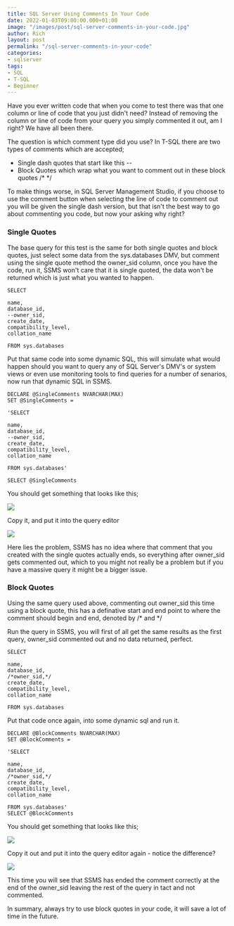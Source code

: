 ```yaml
---
title: SQL Server Using Comments In Your Code
date: 2022-01-03T09:00:00.000+01:00
image: "/images/post/sql-server-comments-in-your-code.jpg"
author: Rich
layout: post
permalink: "/sql-server-comments-in-your-code"
categories:
- sqlserver
tags:
- SQL
- T-SQL
- Beginner
---
```


Have you ever written code that when you come to test there was that one column or line of code that you just didn't need? Instead of removing the column or line of code from your query you simply commented it out, am I right? We have all been there. 

The question is which comment type did you use? In T-SQL there are two types of comments which are accepted; 

  - Single dash quotes that start like this -- 
  - Block Quotes which wrap what you want to comment out in these block quotes /* */

To make things worse, in SQL Server Management Studio, if you choose to use the comment button when selecting the line of code to comment out you will be given the single dash version, but that isn't the best way to go about commenting you code, but now your asking why right?

### Single Quotes

The base query for this test is the same for both single quotes and block quotes, just select some data from the sys.databases DMV, but comment using the single quote method the owner_sid column, once you have the code, run it, SSMS won't care that it is single quoted, the data won't be returned which is just what you wanted to happen. 

```
SELECT

name,
database_id,
--owner_sid,
create_date,
compatibility_level,
collation_name

FROM sys.databases
```

Put that same code into some dynamic SQL, this will simulate what would happen should you want to query any of SQL Server's DMV's or system views or even use monitoring tools to find queries for a number of senarios, now run that dynamic SQL in SSMS. 

```
DECLARE @SingleComments NVARCHAR(MAX)
SET @SingleComments = 

'SELECT

name,
database_id,
--owner_sid,
create_date,
compatibility_level,
collation_name

FROM sys.databases'

SELECT @SingleComments

```

You should get something that looks like this;

![](/img/single-quote-result.png)

Copy it, and put it into the query editor

![](/img/single-quote-query.png)

Here lies the problem, SSMS has no idea where that comment that you created with the single quotes actually ends, so everything after owner_sid gets commented out, which to you might not really be a problem but if you have a massive query it might be a bigger issue.

### Block Quotes

Using the same query used above, commenting out owner_sid this time using a block quote, this has a definative start and end point to where the comment should begin and end, denoted by /* and */

Run the query in SSMS, you will first of all get the same results as the first query, owner_sid commented out and no data returned, perfect. 

```
SELECT

name,
database_id,
/*owner_sid,*/
create_date,
compatibility_level,
collation_name

FROM sys.databases
```

Put that code once again, into some dynamic sql and run it.

```
DECLARE @BlockComments NVARCHAR(MAX)
SET @BlockComments = 

'SELECT

name,
database_id,
/*owner_sid,*/
create_date,
compatibility_level,
collation_name

FROM sys.databases'
SELECT @BlockComments
```
You should get something that looks like this;

![](/img/block-quote-result.png)

Copy it out and put it into the query editor again - notice the difference?

![](/img/block-quote-query.png)

This time you will see that SSMS has ended the comment correctly at the end of the owner_sid leaving the rest of the query in tact and not commented.

In summary, always try to use block quotes in your code, it will save a lot of time in the future. 